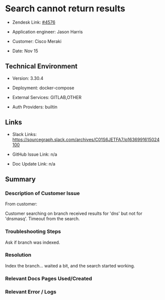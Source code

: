 

# Search cannot return results <!-- Ticket Title  Hint: include keywords to make it searchable -->



- Zendesk Link: [#4576](https://sourcegraph.zendesk.com/agent/tickets/4576)

- Application engineer: Jason Harris

- Customer: Cisco Meraki <!-- Redact if this contains personally identifying information -->

- Date: Nov 15


<!-- Data populated from integration, speak to Ben Gordon or Michael Bali if not working -->

<!-- During Internal team trial, fill missing data manually (we are waiting for all data to sync) -->



## Technical Environment

- Version: 3.30.4​

- Deployment: docker-compose

- External Services: GITLAB,OTHER

- Auth Providers: builtin





## Links
<!-- Data for application engineer manual entry -->
- Slack Links: https://sourcegraph.slack.com/archives/C01S6JETFA7/p1636991615024100 

- GitHub Issue Link: n/a

- Doc Update Link: n/a



## Summary

### Description of Customer Issue

From customer: 



Customer searching on branch received results for 'dns' but not for 'dnsmasq'. Timeout from the search.



### Troubleshooting Steps

Ask if branch was indexed.



### Resolution

Index the branch... waited a bit, and the search started working.



### Relevant Docs Pages Used/Created



### Relevant Error / Logs

<!-- Please redact keys, tokens, and personal identifying information -->




<!-- Once complete, upload a copy to https://github.com/sourcegraph/support-tools-internal/tree/main/resolved-tickets as a .md file -->
<!-- Name the file 4576.md -->
